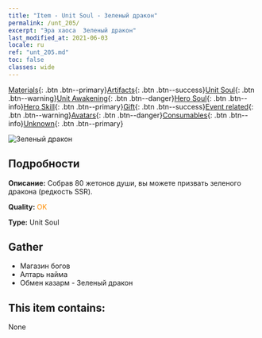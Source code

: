 ```yaml
---
title: "Item - Unit Soul - Зеленый дракон"
permalink: /unt_205/
excerpt: "Эра хаоса  Зеленый дракон"
last_modified_at: 2021-06-03
locale: ru
ref: "unt_205.md"
toc: false
classes: wide
---
```

 [Materials](/ItemsRU/){: .btn .btn--primary}[Artifacts](/ItemsRU/Artifacts/){: .btn .btn--success}[Unit Soul](/ItemsRU/UnitSoul/){: .btn .btn--warning}[Unit Awakening](/ItemsRU/UnitAwakening/){: .btn .btn--danger}[Hero Soul](/ItemsRU/HeroSoul/){: .btn .btn--info}[Hero Skill](/ItemsRU/HeroSkill/){: .btn .btn--primary}[Gift](/ItemsRU/Gift/){: .btn .btn--success}[Event related](/ItemsRU/Events/){: .btn .btn--warning}[Avatars](/ItemsRU/Avatars/){: .btn .btn--danger}[Consumables](/ItemsRU/Consumables/){: .btn .btn--info}[Unknown](/ItemsRU/Unknown/){: .btn .btn--primary}

 ![Зеленый дракон](/images/u/ti_lvlong.jpg)

## Подробности
 **Описание:** Собрав 80 жетонов души, вы можете призвать зеленого дракона (редкость SSR).

 **Quality:** <span style="color: #FF8C00">OK</span>

 **Type:** Unit Soul

## Gather

*    Магазин богов 
*    Алтарь найма 
*    Обмен казарм - Зеленый дракон 

## This item contains:

  None

